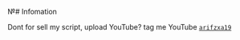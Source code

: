 №# Infomation 

Dont for sell my script, upload YouTube? tag me YouTube [`arifzxa19`](https://youtube.com/@arifzxa19)
